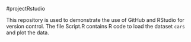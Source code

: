 #projectRstudio

This repository is used to demonstrate the use of GitHub and RStudio for
version control. The file Script.R contains R code to load the dataset
`cars` and plot the data.
